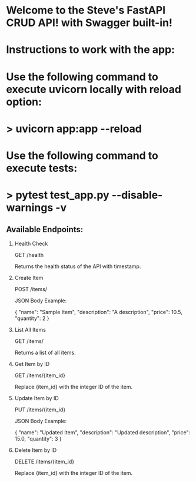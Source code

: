 # Welcome to the Steve's FastAPI CRUD API! with Swagger built-in!

# Instructions to work with the app:

# Use the following command to execute uvicorn locally with reload option:

# > uvicorn app:app --reload

# Use the following command to execute tests:

# > pytest test_app.py --disable-warnings -v


## Available Endpoints:

1. Health Check
   
   GET /health
   
   Returns the health status of the API with timestamp.

2. Create Item
   
   POST /items/
   
   JSON Body Example:
   
   {
   "name": "Sample Item",
   "description": "A description",
   "price": 10.5,
   "quantity": 2
   }

3. List All Items
   
   GET /items/
   
   Returns a list of all items.

4. Get Item by ID
   
   GET /items/{item_id}
   
   Replace {item_id} with the integer ID of the item.

5. Update Item by ID
   
   PUT /items/{item_id}
   
   JSON Body Example:
   
   {
   "name": "Updated Item",
   "description": "Updated description",
   "price": 15.0,
   "quantity": 3
   }

6. Delete Item by ID
   
   DELETE /items/{item_id}
   
   Replace {item_id} with the integer ID of the item.
